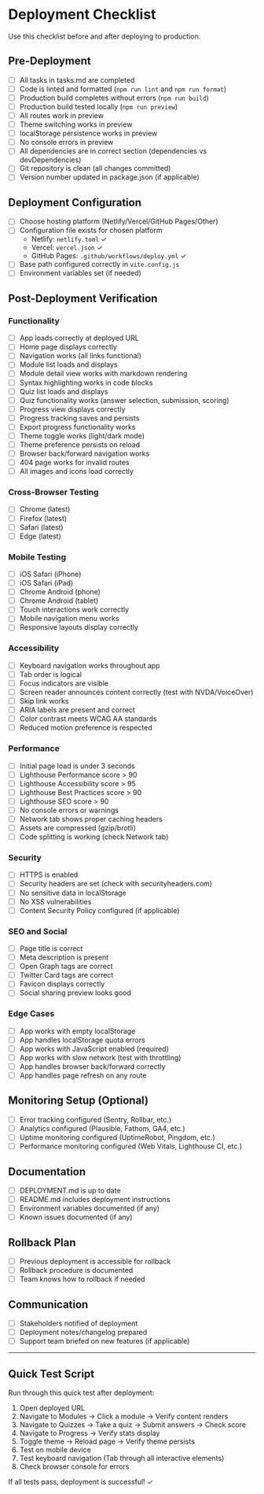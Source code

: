 # Deployment Checklist

Use this checklist before and after deploying to production.

## Pre-Deployment

- [ ] All tasks in tasks.md are completed
- [ ] Code is linted and formatted (`npm run lint` and `npm run format`)
- [ ] Production build completes without errors (`npm run build`)
- [ ] Production build tested locally (`npm run preview`)
- [ ] All routes work in preview
- [ ] Theme switching works in preview
- [ ] localStorage persistence works in preview
- [ ] No console errors in preview
- [ ] All dependencies are in correct section (dependencies vs devDependencies)
- [ ] Git repository is clean (all changes committed)
- [ ] Version number updated in package.json (if applicable)

## Deployment Configuration

- [ ] Choose hosting platform (Netlify/Vercel/GitHub Pages/Other)
- [ ] Configuration file exists for chosen platform
  - Netlify: `netlify.toml` ✓
  - Vercel: `vercel.json` ✓
  - GitHub Pages: `.github/workflows/deploy.yml` ✓
- [ ] Base path configured correctly in `vite.config.js`
- [ ] Environment variables set (if needed)

## Post-Deployment Verification

### Functionality

- [ ] App loads correctly at deployed URL
- [ ] Home page displays correctly
- [ ] Navigation works (all links functional)
- [ ] Module list loads and displays
- [ ] Module detail view works with markdown rendering
- [ ] Syntax highlighting works in code blocks
- [ ] Quiz list loads and displays
- [ ] Quiz functionality works (answer selection, submission, scoring)
- [ ] Progress view displays correctly
- [ ] Progress tracking saves and persists
- [ ] Export progress functionality works
- [ ] Theme toggle works (light/dark mode)
- [ ] Theme preference persists on reload
- [ ] Browser back/forward navigation works
- [ ] 404 page works for invalid routes
- [ ] All images and icons load correctly

### Cross-Browser Testing

- [ ] Chrome (latest)
- [ ] Firefox (latest)
- [ ] Safari (latest)
- [ ] Edge (latest)

### Mobile Testing

- [ ] iOS Safari (iPhone)
- [ ] iOS Safari (iPad)
- [ ] Chrome Android (phone)
- [ ] Chrome Android (tablet)
- [ ] Touch interactions work correctly
- [ ] Mobile navigation menu works
- [ ] Responsive layouts display correctly

### Accessibility

- [ ] Keyboard navigation works throughout app
- [ ] Tab order is logical
- [ ] Focus indicators are visible
- [ ] Screen reader announces content correctly (test with NVDA/VoiceOver)
- [ ] Skip link works
- [ ] ARIA labels are present and correct
- [ ] Color contrast meets WCAG AA standards
- [ ] Reduced motion preference is respected

### Performance

- [ ] Initial page load is under 3 seconds
- [ ] Lighthouse Performance score > 90
- [ ] Lighthouse Accessibility score > 95
- [ ] Lighthouse Best Practices score > 90
- [ ] Lighthouse SEO score > 90
- [ ] No console errors or warnings
- [ ] Network tab shows proper caching headers
- [ ] Assets are compressed (gzip/brotli)
- [ ] Code splitting is working (check Network tab)

### Security

- [ ] HTTPS is enabled
- [ ] Security headers are set (check with securityheaders.com)
- [ ] No sensitive data in localStorage
- [ ] No XSS vulnerabilities
- [ ] Content Security Policy configured (if applicable)

### SEO and Social

- [ ] Page title is correct
- [ ] Meta description is present
- [ ] Open Graph tags are correct
- [ ] Twitter Card tags are correct
- [ ] Favicon displays correctly
- [ ] Social sharing preview looks good

### Edge Cases

- [ ] App works with empty localStorage
- [ ] App handles localStorage quota errors
- [ ] App works with JavaScript enabled (required)
- [ ] App works with slow network (test with throttling)
- [ ] App handles browser back/forward correctly
- [ ] App handles page refresh on any route

## Monitoring Setup (Optional)

- [ ] Error tracking configured (Sentry, Rollbar, etc.)
- [ ] Analytics configured (Plausible, Fathom, GA4, etc.)
- [ ] Uptime monitoring configured (UptimeRobot, Pingdom, etc.)
- [ ] Performance monitoring configured (Web Vitals, Lighthouse CI, etc.)

## Documentation

- [ ] DEPLOYMENT.md is up to date
- [ ] README.md includes deployment instructions
- [ ] Environment variables documented (if any)
- [ ] Known issues documented (if any)

## Rollback Plan

- [ ] Previous deployment is accessible for rollback
- [ ] Rollback procedure is documented
- [ ] Team knows how to rollback if needed

## Communication

- [ ] Stakeholders notified of deployment
- [ ] Deployment notes/changelog prepared
- [ ] Support team briefed on new features (if applicable)

---

## Quick Test Script

Run through this quick test after deployment:

1. Open deployed URL
2. Navigate to Modules → Click a module → Verify content renders
3. Navigate to Quizzes → Take a quiz → Submit answers → Check score
4. Navigate to Progress → Verify stats display
5. Toggle theme → Reload page → Verify theme persists
6. Test on mobile device
7. Test keyboard navigation (Tab through all interactive elements)
8. Check browser console for errors

If all tests pass, deployment is successful! ✓
